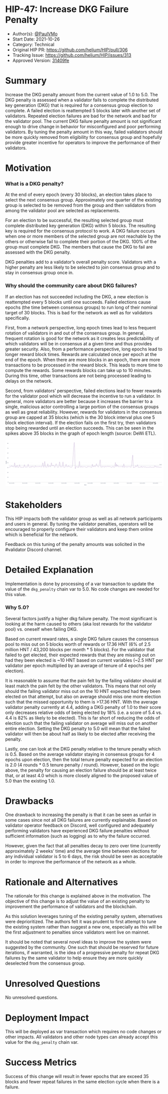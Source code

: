 # HIP-47: Increase DKG Failure Penalty

- Author(s): [@PaulVMo](https://github.com/PaulVMo)
- Start Date: 2021-10-26
- Category: Technical
- Original HIP PR: <https://github.com/helium/HIP/pull/306>
- Tracking Issue: <https://github.com/helium/HIP/issues/313>
- Approved Version: [31409fe](https://github.com/helium/HIP/blob/31409fe38e4bbe842187e1f50173df678886f744/0047-increase-dkg-penalty.md)

# Summary

Increase the DKG penalty amount from the current value of 1.0 to 5.0. The DKG penalty is assessed
when a validator fails to complete the distributed key generation (DKG) that is required for a
consensus group election to complete. A failed election is reattempted 5 blocks later with another
set of validators. Repeated election failures are bad for the network and bad for the validator
pool. The current DKG failure penalty amount is not significant enough to drive change in behavior
for misconfigured and poor performing validators. By tuning the penalty amount in this way, failed
validators should be more quickly removed from eligibility for consensus group and hopefully provide
greater incentive for operators to improve the performance of their validators.

# Motivation

### What is a DKG penalty?

At the end of every epoch (every 30 blocks), an election takes place to select the next consensus
group. Approximately one quarter of the existing group is selected to be removed from the group and
then validators from among the validator pool are selected as replacements.

For an election to be successful, the resulting selected group must complete distributed key
generation (DKG) within 5 blocks. The resulting key is required for the consensus protocol to work.
A DKG failure occurs when one or more members of the selected group are not reachable by the others
or otherwise fail to complete their portion of the DKG. 100% of the group must complete DKG. The
members that cause the DKG to fail are assessed with the DKG penalty.

DKG penalties add to a validator’s overall penalty score. Validators with a higher penalty are less
likely to be selected to join consensus group and to stay in consensus group once in.

### Why should the community care about DKG failures?

If an election has not succeeded including the DKG, a new election is reattempted every 5 blocks
until one succeeds. Failed elections cause epochs (the time between consensus groups) to run long of
their nominal target of 30 blocks. This is bad for the network as well as for validators
specifically.

First, from a network perspective, long epoch times lead to less frequent rotation of validators in
and out of the consensus group. In general, frequent rotation is good for the network as it creates
less predictability of which validators will be in consensus at a given time and thus provides
greater security. Also, from a performance perspective, long epochs lead to longer reward block
times. Rewards are calculated once per epoch at the end of the epoch. When there are more blocks in
an epoch, there are more transactions to be processed in the reward block. This leads to more time
to compute the rewards. Some rewards blocks can take up to 10 minutes. During this time, other
transactions are not being processed leading to delays on the network.

Second, from validators’ perspective, failed elections lead to fewer rewards for the validator pool
which will decrease the incentive to run a validator. In general, more validators are better because
it increases the barrier to a single, malicious actor controlling a large portion of the consensus
groups as well as great reliability. However, rewards for validators in the consensus group are
capped at 35 blocks (which is the 30 block interval plus one 5 block election interval). If the
election fails on the first try, then validators stop being rewarded until an election succeeds.
This can be seen in the spikes above 35 blocks in the graph of epoch length (source: DeWi ETL).

![Epoch length in blocks](files/0047/epochlengthinblocks.png)

# Stakeholders

This HIP impacts both the validator group as well as all network participants and users in general.
By tuning the validator penalties, operators will be encouraged to properly configure their
validators and keep them online which is beneficial for the network.

Feedback on this tuning of the penalty amounts was solicited in the #validator Discord channel.

# Detailed Explanation

Implementation is done by processing of a var transaction to update the value of the `dkg_penalty`
chain var to 5.0. No code changes are needed for this value.

### Why 5.0?

Several factors justify a higher dkg failure penalty. The most significant is looking at the harm
caused to others (aka lost rewards for the validator pool) vs. oneself when failing DKG.

Based on current reward rates, a single DKG failure causes the consensus pool to miss out on 5
blocks worth of rewards or 17.36 HNT (6% of 2.5 million HNT / 43,200 blocks per month \* 5 blocks).
For the validator that failed to get elected, their expected rewards that they are missing out on
had they been elected is ~10 HNT based on current variables (~2.5 HNT per validator per epoch
multiplied by an average of tenure of 4 epochs per election).

It is reasonable to assume that the pain felt by the failing validator should at least match the
pain felt by the other validators. This means that not only should the failing validator miss out on
the 10 HNT expected had they been elected on that attempt, but also on average should miss one more
election such that the missed opportunity to them is >17.36 HNT. With the average validator penalty
currently at 4.4, adding a DKG penalty of 1.0 to their score only decreases relative odds of being
elected by 18% (i.e. a score of 5.4 vs. 4.4 is 82% as likely to be elected). This is far short of
reducing the odds of election such that the failing validator on average will miss out on another
entire election. Setting the DKG penalty to 5.0 will mean that the failed validator will then be
about half as likely to be elected after receiving the penalty.

Lastly, one can look at the DKG penalty relative to the tenure penalty which is 0.5. Based on the
average validator staying in consensus groups for 4 epochs upon election, then the total tenure
penalty expected for an election is 2.0 (4 rounds \* 0.5 tenure penalty / round). However, based on
the logic above, the penalty for causing an election failure should be at least twice that, or at
least 4.0 which is more closely aligned to the proposed value of 5.0 than the existing 1.0.

# Drawbacks

One drawback to increasing the penalty is that it can be seen as unfair in some cases since not all
DKG failures are currently explainable. Based on validator operator feedback on Discord, well
configured and adequately performing validators have experienced DKG failure penalties without
sufficient information (such as logging) as to why the failure occurred.

However, given the fact that all penalties decay to zero over time (currently approximately 2 weeks’
time) and the average time between elections for any individual validator is 5 to 6 days, the risk
should be seen as acceptable in order to improve the performance of the network as a whole.

# Rationale and Alternatives

The rationale for this change is explained above in the motivation. The objective of this change is
to adjust the value of an existing penalty to improvement the performance of validators and the
blockchain.

As this solution leverages tuning of the existing penalty system, alternatives were deprioritized.
The authors felt it was prudent to first attempt to tune the existing system rather than suggest a
new one, especially as this will be the first adjustment to penalties since validators went live on
mainnet.

It should be noted that several novel ideas to improve the system were suggested by the community.
One such that should be reserved for future iterations, if warranted, is the idea of a progressive
penalty for repeat DKG failures by the same validator to help ensure they are more quickly
deselected from the consensus group.

# Unresolved Questions

No unresolved questions.

# Deployment Impact

This will be deployed as var transaction which requires no code changes or other impacts. All
validators and other node types can already accept this value for the `dkg_penalty` chain var.

# Success Metrics

Success of this change will result in fewer epochs that are exceed 35 blocks and fewer repeat
failures in the same election cycle when there is a failure.
